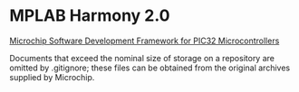 [//]: # (vi: tabstop=3 expandtab shiftwidth=3 softtabstop=3 smarttab:)

# MPLAB Harmony 2.0

[Microchip Software Development Framework for PIC32 Microcontrollers](http://www.microchip.com/mplab/mplab-harmony)

Documents that exceed the nominal size of storage on a repository are omitted by .gitignore; these files can be
obtained from the original archives supplied by Microchip.
